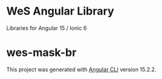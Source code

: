 # WeS Angular Library

Libraries for Angular 15 / Ionic 6

# wes-mask-br



This project was generated with [Angular CLI](https://github.com/angular/angular-cli) version 15.2.2.

